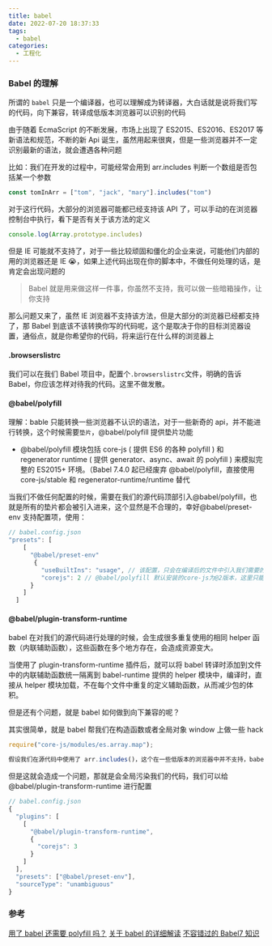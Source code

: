 ```yaml
---
title: babel
date: 2022-07-20 18:37:33
tags:
  - babel
categories:
  - 工程化
---
```


### Babel 的理解

所谓的 `babel` 只是一个编译器，也可以理解成为转译器，大白话就是说将我们写的代码，向下兼容，转译成低版本浏览器可以识别的代码

由于随着 EcmaScript 的不断发展，市场上出现了 ES2015、ES2016、ES2017 等新语法和规范，不断的新 Api 诞生，虽然用起来很爽，但是一些浏览器并不一定识别最新的语法，就会遭遇各种问题

比如：我们在开发的过程中，可能经常会用到 arr.includes 判断一个数组是否包括某一个参数

```javascript
const tomInArr = ["tom", "jack", "mary"].includes("tom")
```

对于这行代码，大部分的浏览器可能都已经支持该 API 了，可以手动的在浏览器控制台中执行，看下是否有关于该方法的定义

```javascript
console.log(Array.prototype.includes)
```

但是 IE 可能就不支持了，对于一些比较顽固和僵化的企业来说，可能他们内部的用的浏览器还是 IE 😭，如果上述代码出现在你的脚本中，不做任何处理的话，是肯定会出现问题的

> Babel 就是用来做这样一件事，你虽然不支持，我可以做一些暗箱操作，让你支持

<!-- more -->

那么问题又来了，虽然 IE 浏览器不支持该方法，但是大部分的浏览器已经都支持了，那 Babel 到底该不该转换你写的代码呢，这个是取决于你的目标浏览器设置，通俗点，就是你希望你的代码，将来运行在什么样的浏览器上

#### .browserslistrc

我们可以在我们 Babel 项目中，配置个`.browserslistrc`文件，明确的告诉 Babel，你应该怎样对待我的代码。这里不做发散。

#### @babel/polyfill

理解：bable 只能转换一些浏览器不认识的语法，对于一些新奇的 api，并不能进行转换，这个时候需要`垫片`，@babel/polyfill 提供垫片功能

- @babel/polyfill 模块包括 core-js ( 提供 ES6 的各种 polyfill ) 和 regenerator runtime ( 提供 generator、async、await 的 polyfill ) 来模拟完整的 ES2015+ 环境。（Babel 7.4.0 起已经废弃 @babel/polyfill，直接使用 core-js/stable 和 regenerator-runtime/runtime 替代

当我们不做任何配置的时候，需要在我们的源代码顶部引入@babel/polyfill，也就是所有的垫片都会被引入进来，这个显然是不合理的，幸好@babel/preset-env 支持配置项，使用：

```javascript
// babel.config.json
"presets": [
    [
      "@babel/preset-env"
       {
         "useBuiltIns": "usage", // 该配置，只会在编译后的文件中引入我们需要的垫片，不会全部引入
         "corejs": 2 // @babel/polyfill 默认安装的core-js为@2版本，这里只能用2，如果这里配置为3，那么需要手动安装core-js@3
      }
    ]
  ]
```

#### @babel/plugin-transform-runtime

babel 在对我们的源代码进行处理的时候，会生成很多重复使用的相同 helper 函数（内联辅助函数），这些函数在多个地方存在，会造成资源变大。

当使用了 plugin-transform-runtime 插件后，就可以将 babel 转译时添加到文件中的内联辅助函数统一隔离到 babel-runtime 提供的 helper 模块中，编译时，直接从 helper 模块加载，不在每个文件中重复的定义辅助函数，从而减少包的体积。

但是还有个问题，就是 babel 如何做到向下兼容的呢？

其实很简单，就是 babel 帮我们在构造函数或者全局对象 window 上做一些 hack

```javascript
require("core-js/modules/es.array.map");

假设我们在源代码中使用了 arr.includes()，这个在一些低版本的浏览器中并不支持，babel 说白了就是在 Array.prototype 上帮我们写了个 includes 方法，让我们代码运行不会报错而已～
```

但是这就会造成一个问题，那就是会全局污染我们的代码，我们可以给@babel/plugin-transform-runtime 进行配置

```javascript
// babel.config.json
{
  "plugins": [
    [
      "@babel/plugin-transform-runtime",
      {
        "corejs": 3
      }
    ]
  ],
  "presets": ["@babel/preset-env"],
  "sourceType": "unambiguous"
}

```

### 参考

[用了 babel 还需要 polyfill 吗？](https://juejin.cn/post/6845166891015602190#heading-7)
[关于 babel 的详细解读](https://juejin.cn/post/6844904199554072583)
[不容错过的 Babel7 知识](https://segmentfault.com/a/1190000021167230)

